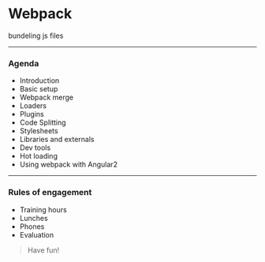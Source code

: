 # Webpack 
 bundeling js files
 
---
### Agenda
- Introduction
- Basic setup
- Webpack merge
- Loaders
- Plugins
- Code Splitting
- Stylesheets
- Libraries and externals
- Dev tools
- Hot loading
- Using webpack with Angular2
 
 ---
 
 ### Rules of engagement
- Training hours
- Lunches 
- Phones
- Evaluation

 
> Have fun!
 
 